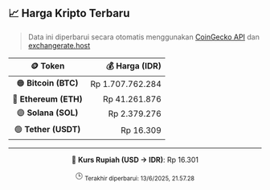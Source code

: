 

<!-- HARGA_KRIPTO -->
## 📈 Harga Kripto Terbaru

> Data ini diperbarui secara otomatis menggunakan [CoinGecko API](https://www.coingecko.com/) dan [exchangerate.host](https://exchangerate.host/)

<div align="center">

| 🪙 Token | 💰 Harga (IDR) |
|:------:|---------------:|
| 🟠 **Bitcoin (BTC)**   | Rp 1.707.762.284 |
| 🔵 **Ethereum (ETH)**  | Rp 41.261.876 |
| 🟣 **Solana (SOL)**    | Rp 2.379.276 |
| 🟢 **Tether (USDT)**   | Rp 16.309 |

---

💱 **Kurs Rupiah (USD → IDR)**: Rp 16.301

🕒 <sub>Terakhir diperbarui: 13/6/2025, 21.57.28</sub>

</div>
<!-- /HARGA_KRIPTO -->